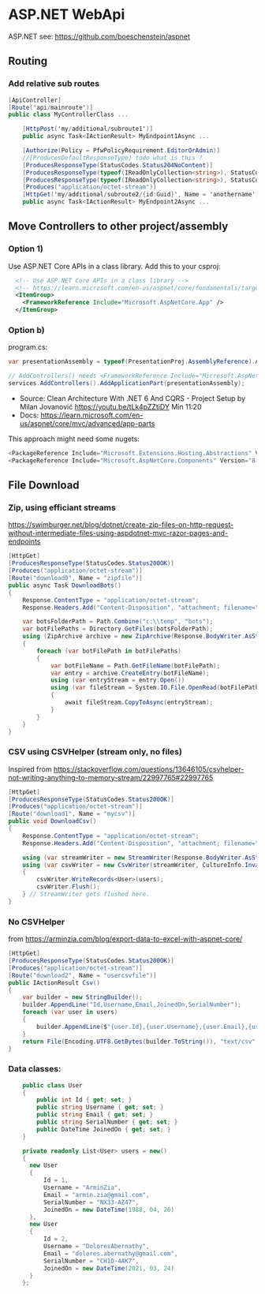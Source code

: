 # ASP.NET WebApi

ASP.NET see: <https://github.com/boeschenstein/aspnet>

## Routing

### Add relative sub routes

```cs
[ApiController]
[Route('api/mainroute')]
public class MyControllerClass ...

    [HttpPost('my/additional/subroute1')]
    public async Task<IActionResult> MyEndpoint1Async ...

    [Authorize(Policy = PfwPolicyRequirement.EditorOrAdmin)]
    //[ProducesDefaultResponseType] todo what is this ?
    [ProducesResponseType(StatusCodes.Status204NoContent)]
    [ProducesResponseType(typeof(IReadOnlyCollection<string>), StatusCodes.Status400BadRequest)]
    [ProducesResponseType(typeof(IReadOnlyCollection<string>), StatusCodes.Status404NotFound)]
    [Produces("application/octet-stream")]
    [HttpGet('my/additional/subroute2/{id:Guid}', Name = 'anothername')]
    public async Task<IActionResult> MyEndpoint2Async ...
```

## Move Controllers to other project/assembly

### Option 1)

Use ASP.NET Core APIs in a class library. Add this to your csproj:

```xml
  <!-- Use ASP.NET Core APIs in a class library -->
  <!-- https://learn.microsoft.com/en-us/aspnet/core/fundamentals/target-aspnetcore -->
  <ItemGroup>
    <FrameworkReference Include="Microsoft.AspNetCore.App" />
  </ItemGroup>
```

### Option b)

program.cs:

```cs
var presentationAssembly = typeof(PresentationProj.AssemblyReference).Assembly;

// AddControllers() needs <FrameworkReference Include="Microsoft.AspNetCore.App" />
services.AddControllers().AddApplicationPart(presentationAssembly);
```

- Source: Clean Architecture With .NET 6 And CQRS - Project Setup by Milan Jovanović <https://youtu.be/tLk4pZZtiDY> Min 11:20
- Docs: <https://learn.microsoft.com/en-us/aspnet/core/mvc/advanced/app-parts>

This approach might need some nugets:

```cs
<PackageReference Include="Microsoft.Extensions.Hosting.Abstractions" Version="8.0.0" />
<PackageReference Include="Microsoft.AspNetCore.Components" Version="8.0.5" />
```

## File Download

### Zip, using efficiant streams

<https://swimburger.net/blog/dotnet/create-zip-files-on-http-request-without-intermediate-files-using-aspdotnet-mvc-razor-pages-and-endpoints>

```cs
[HttpGet]
[ProducesResponseType(StatusCodes.Status200OK)]
[Produces("application/octet-stream")]
[Route("download0", Name = "zipfile")]
public async Task DownloadBots()
{
    Response.ContentType = "application/octet-stream";
    Response.Headers.Add("Content-Disposition", "attachment; filename=\"Bots.zip\"");

    var botsFolderPath = Path.Combine("c:\\temp", "bots");
    var botFilePaths = Directory.GetFiles(botsFolderPath);
    using (ZipArchive archive = new ZipArchive(Response.BodyWriter.AsStream(), ZipArchiveMode.Create))
    {
        foreach (var botFilePath in botFilePaths)
        {
            var botFileName = Path.GetFileName(botFilePath);
            var entry = archive.CreateEntry(botFileName);
            using (var entryStream = entry.Open())
            using (var fileStream = System.IO.File.OpenRead(botFilePath))
            {
                await fileStream.CopyToAsync(entryStream);
            }
        }
    }
}
```

### CSV using CSVHelper (stream only, no files)

Inspired from <https://stackoverflow.com/questions/13646105/csvhelper-not-writing-anything-to-memory-stream/22997765#22997765>

```cs
[HttpGet]
[ProducesResponseType(StatusCodes.Status200OK)]
[Produces("application/octet-stream")]
[Route("download1", Name = "mycsv")]
public void DownloadCsv()
{
    Response.ContentType = "application/octet-stream";
    Response.Headers.Add("Content-Disposition", "attachment; filename=\"mycsv.csv\"");

    using (var streamWriter = new StreamWriter(Response.BodyWriter.AsStream()))
    using (var csvWriter = new CsvWriter(streamWriter, CultureInfo.InvariantCulture))
    {
        csvWriter.WriteRecords<User>(users);
        csvWriter.Flush();
    } // StreamWriter gets flushed here.
}
```

### No CSVHelper

from <https://arminzia.com/blog/export-data-to-excel-with-aspnet-core/>

```cs
[HttpGet]
[ProducesResponseType(StatusCodes.Status200OK)]
[Produces("application/octet-stream")]
[Route("download2", Name = "usercsvfile")]
public IActionResult Csv()
{
    var builder = new StringBuilder();
    builder.AppendLine("Id,Username,Email,JoinedOn,SerialNumber");
    foreach (var user in users)
    {
        builder.AppendLine($"{user.Id},{user.Username},{user.Email},{user.JoinedOn.ToShortDateString()},{user.SerialNumber}");
    }
    return File(Encoding.UTF8.GetBytes(builder.ToString()), "text/csv", "users.csv");
}
```

### Data classes:

```cs
    public class User
    {
        public int Id { get; set; }
        public string Username { get; set; }
        public string Email { get; set; }
        public string SerialNumber { get; set; }
        public DateTime JoinedOn { get; set; }
    }

    private readonly List<User> users = new()
    {
      new User
      {
          Id = 1,
          Username = "ArminZia",
          Email = "armin.zia@gmail.com",
          SerialNumber = "NX33-AZ47",
          JoinedOn = new DateTime(1988, 04, 20)
      },
      new User
      {
          Id = 2,
          Username = "DoloresAbernathy",
          Email = "dolores.abernathy@gmail.com",
          SerialNumber = "CH1D-4AK7",
          JoinedOn = new DateTime(2021, 03, 24)
      }
    };
```
